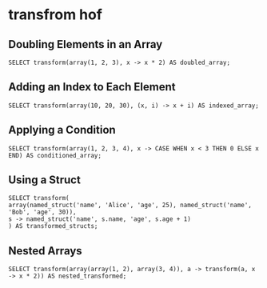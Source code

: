 # transfrom hof

## Doubling Elements in an Array

    SELECT transform(array(1, 2, 3), x -> x * 2) AS doubled_array;

## Adding an Index to Each Element

    SELECT transform(array(10, 20, 30), (x, i) -> x + i) AS indexed_array;

## Applying a Condition

    SELECT transform(array(1, 2, 3, 4), x -> CASE WHEN x < 3 THEN 0 ELSE x END) AS conditioned_array;

## Using a Struct

    SELECT transform(
    array(named_struct('name', 'Alice', 'age', 25), named_struct('name', 'Bob', 'age', 30)),
    s -> named_struct('name', s.name, 'age', s.age + 1)
    ) AS transformed_structs;

## Nested Arrays

    SELECT transform(array(array(1, 2), array(3, 4)), a -> transform(a, x -> x * 2)) AS nested_transformed;
